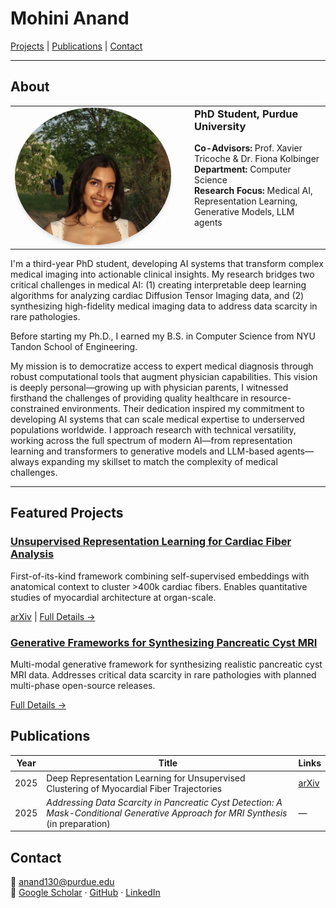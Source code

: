 # Mohini Anand
[Projects](#featured-projects) | [Publications](#publications) | [Contact](#contact)

<!-- | [Impact](#research-impact) | [Skills](#technical-skills) | [Leadership](#leadership--service) | [Awards](#awards--recognition) -->

---

## About
<table style="border: none; border-collapse: collapse; width: 100%;table-layout: fixed;">
  <tr>
    <td style="width: 250px; padding-right: 30px; border: none; vertical-align: top;">
      <img src="images/profile_pic_1.jpg" alt="Mohini Anand" style="width: 250px; height: 220px; object-fit: cover; border-radius: 50%; box-shadow: 0 4px 6px rgba(0,0,0,0.1);">
    </td>
    <td style="border: none; vertical-align: top;">
      <h3 style="margin-top: 0;">PhD Student, Purdue University</h3>
    <p><strong>Co-Advisors:</strong> Prof. Xavier Tricoche & Dr. Fiona Kolbinger<br>
    <strong>Department:</strong> Computer Science<br>
    <strong>Research Focus:</strong> Medical AI, Representation Learning, Generative Models, LLM agents</p>
    </td>
  </tr>
</table>
<p>I'm a third-year PhD student, developing AI systems that transform complex medical imaging into actionable clinical insights. My research bridges two critical challenges in medical AI: (1) creating interpretable deep learning algorithms for analyzing cardiac Diffusion Tensor Imaging data, and (2) synthesizing high-fidelity medical imaging data to address data scarcity in rare pathologies. </p>

<p>Before starting my Ph.D., I earned my B.S. in Computer Science from NYU Tandon School of Engineering.</p>

<p>My mission is to democratize access to expert medical diagnosis through robust computational tools that augment physician capabilities. This vision is deeply personal—growing up with physician parents, I witnessed firsthand the challenges of providing quality healthcare in resource-constrained environments. Their dedication inspired my commitment to developing AI systems that can scale medical expertise to underserved populations worldwide.
I approach research with technical versatility, working across the full spectrum of modern AI—from representation learning and transformers to generative models and LLM-based agents—always expanding my skillset to match the complexity of medical challenges.</p>

---
## Featured Projects

<div class="project-cards">
  <div class="project-card">
    <h3><a href="./projects/cardiac-fiber-clustering.md">Unsupervised Representation Learning for Cardiac Fiber Analysis</a></h3>
    <p>First-of-its-kind framework combining self-supervised embeddings with anatomical context to cluster >400k cardiac fibers. Enables quantitative studies of myocardial architecture at organ-scale.</p>
    <p class="project-links">
      <a href="https://arxiv.org/abs/2504.01953">arXiv</a> | 
      <a href="./projects/cardiac-fiber-clustering">Full Details →</a>
    </p>
  </div>
  
  <div class="project-card">
    <h3><a href="./projects/pancreatic-cyst-synthesis">Generative Frameworks for Synthesizing Pancreatic Cyst MRI</a></h3>
    <p>Multi-modal generative framework for synthesizing realistic pancreatic cyst MRI data.
Addresses critical data scarcity in rare pathologies with planned multi-phase open-source releases. </p>
    <p class="project-links">
      <a href="./projects/pancreatic-cyst-synthesis.md">Full Details →</a>
    </p>
  </div>
</div>

## Publications 


| Year | Title | Links |
|------|-------|-------|
| 2025 | Deep Representation Learning for Unsupervised Clustering of Myocardial Fiber Trajectories | [arXiv](https://arxiv.org/abs/2504.01953) |
| 2025 | *Addressing Data Scarcity in Pancreatic Cyst Detection: A Mask-Conditional Generative Approach for MRI Synthesis* (in preparation) | — |

## Contact
<div class="contact-info">

  📧 anand130@purdue.edu<br>
  🔗 <a href="https://scholar.google.com/citations?user=gjDiGX0AAAAJ&hl=en">Google Scholar</a> · <a href="https://github.com/mohini-anand">GitHub</a> · <a href="https://www.linkedin.com/in/mohini-anand-a28708196">LinkedIn</a>
</div>
